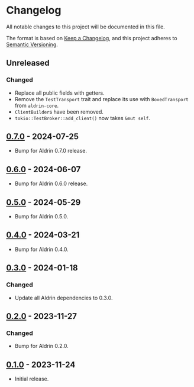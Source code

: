 # Changelog

All notable changes to this project will be documented in this file.

The format is based on [Keep a Changelog](https://keepachangelog.com/en/1.0.0/),
and this project adheres to [Semantic Versioning](https://semver.org/spec/v2.0.0.html).

## Unreleased

### Changed

- Replace all public fields with getters.
- Remove the `TestTransport` trait and replace its use with `BoxedTransport` from `aldrin-core`.
- `ClientBuilder`s have been removed.
- `tokio::TestBroker::add_client()` now takes `&mut self`.

## [0.7.0] - 2024-07-25

- Bump for Aldrin 0.7.0 release.

## [0.6.0] - 2024-06-07

- Bump for Aldrin 0.6.0 release.

## [0.5.0] - 2024-05-29

- Bump for Aldrin 0.5.0.

## [0.4.0] - 2024-03-21

- Bump for Aldrin 0.4.0.

## [0.3.0] - 2024-01-18

### Changed

- Update all Aldrin dependencies to 0.3.0.

## [0.2.0] - 2023-11-27

### Changed

- Bump for Aldrin 0.2.0.

## [0.1.0] - 2023-11-24

- Initial release.

[0.7.0]: https://github.com/dennis-hamester/aldrin/releases/tag/aldrin-test-0.7.0
[0.6.0]: https://github.com/dennis-hamester/aldrin/releases/tag/aldrin-test-0.6.0
[0.5.0]: https://github.com/dennis-hamester/aldrin/releases/tag/aldrin-test-0.5.0
[0.4.0]: https://github.com/dennis-hamester/aldrin/releases/tag/aldrin-test-0.4.0
[0.3.0]: https://github.com/dennis-hamester/aldrin/releases/tag/aldrin-test-0.3.0
[0.2.0]: https://github.com/dennis-hamester/aldrin/releases/tag/aldrin-test-0.2.0
[0.1.0]: https://github.com/dennis-hamester/aldrin/releases/tag/aldrin-test-0.1.0
